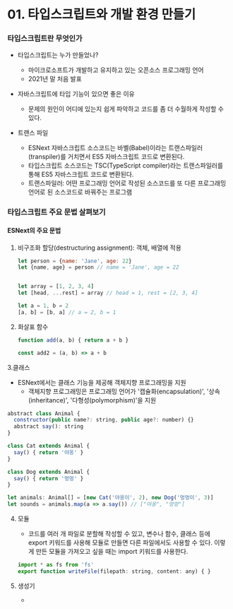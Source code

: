 # 01. 타입스크립트와 개발 환경 만들기

### 타입스크립트란 무엇인가

- 타입스크립트는 누가 만들었나?
  - 마이크로소프트가 개발하고 유지하고 있는 오픈소스 프로그래밍 언어
  - 2021년 말 처음 발표
- 자바스크립트에 타입 기능이 있으면 좋은 이유
  - 문제의 원인이 어디에 있는지 쉽게 파악하고 코드를 좀 더 수월하게 작성할 수 있다.

- 트랜스 파일
  - ESNext 자바스크립트 소스코드는 바벨(Babel)이라는 트랜스파일러(transpiler)를 거치면서 ES5 자바스크립트 코드로 변환된다.
  - 타입스크립트 소스코드는 TSC(TypeScript compiler)라는 트랜스파일러를 통해 ES5 자바스크립트 코드로 변환된다.
  - 트랜스파일러: 어떤 프로그래밍 언어로 작성된 소스코드를 또 다른 프로그래밍 언어로 된 소스코드로 바꿔주는 프로그램



### 타입스크립트 주요 문법 살펴보기

#### ESNext의 주요 문법

1. 비구조화 할당(destructuring assignment): 객체, 배열에 적용

   ```javascript
   let person = {name: 'Jane', age: 22}
   let {name, age} = person // name = 'Jane', age = 22
   
   
   let array = [1, 2, 3, 4]
   let [head, ...rest] = array // head = 1, rest = [2, 3, 4]
   
   let a = 1, b = 2
   [a, b] = [b, a] // a = 2, b = 1
   ```

2. 화살표 함수

   ```javascript
   function add(a, b) { return a + b }
   
   const add2 = (a, b) => a + b
   ```

3.클래스

 - ESNext에서는 클래스 기능을 제공해 객체지향 프로그래밍을 지원
    - 객체지향 프로그래밍은 프로그래밍 언어가 '캡슐화(encapsulation)', '상속(inheritance)', '다형성(polymorphism)'을 지원

```javascript
abstract class Animal {
  constructor(public name?: string, public age?: number) {}
  abstract say(): string
}

class Cat extends Animal {
  say() { return '야옹' }
}

class Dog extends Animal {
  say() { return '멍멍' }
}

let animals: Animal[] = [new Cat('야옹이', 2), new Dog('멍멍이', 3)]
let sounds = animals.map(a => a.say()) // ["야옹", "멍멍"]
```

4. 모듈

   - 코드를 여러 개 파일로 분할해 작성할 수 있고, 변수나 함수, 클래스 등에 export 키워드를 사용해 모듈로 만들면 다른 파일에서도 사용할 수 있다. 이렇게 만든 모듈을 가져오고 싶을 때는 import 키워드를 사용한다.

   ```javascript
   import * as fs from 'fs'
   export function writeFile(filepath: string, content: any) { }
   ```

5. 생성기

   - 